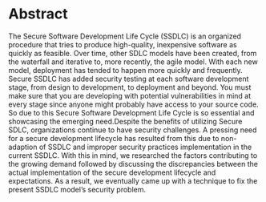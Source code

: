 # Abstract

The Secure Software Development Life Cycle (SSDLC) is an organized procedure that tries to produce high-quality, 
inexpensive software as quickly as feasible. Over time, other SDLC models have been created, from the waterfall 
and iterative to, more recently, the agile model. With each new model, deployment has tended to happen more quickly 
and frequently. Secure SSDLC has added security testing at each software development stage, from design to development, 
to deployment and beyond. You must make sure that you
are developing with potential vulnerabilities in mind at every stage
since anyone might probably have access to your source code. So
due to this Secure Software Development Life Cycle is so essential
and showcasing the emerging need.Despite the benefits of utilizing
Secure SDLC, organizations continue to have security challenges. A
pressing need for a secure development lifecycle has resulted from
this due to non-adaption of SSDLC and improper security practices
implementation in the current SSDLC. With this in mind, we researched the factors contributing to the growing demand followed
by discussing the discrepancies between the actual implementation
of the secure development lifecycle and expectations. As a result,
we eventually came up with a technique to fix the present SSDLC
model’s security problem.
